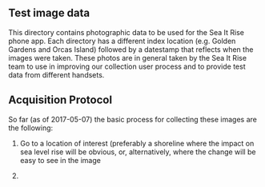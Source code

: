 ## Test image data

This directory contains photographic data to be used for the Sea It Rise phone app.
Each directory has a different index location (e.g. Golden Gardens and Orcas Island) 
followed by a datestamp that reflects when the images were taken. These photos are in 
general taken by the Sea It Rise team to use in improving our collection user process 
and to provide test data from different handsets.

## Acquisition Protocol

So far (as of 2017-05-07) the basic process for collecting these images are the following:

1. Go to a location of interest (preferably a shoreline where the impact on sea level rise
will be obvious, or, alternatively, where the change will be easy to see in the image

1. 

